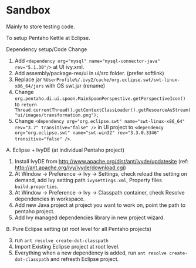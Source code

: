 Sandbox
=======

Mainly to store testing code.

To setup Pentaho Kettle at Eclipse.

Dependency setup/Code Change

1. Add `<dependency org="mysql"	name="mysql-connector-java"	rev="5.1.30"/>` at UI ivy.xml.
2. Add assembly/package-res/ui in ui/src folder. (prefer softlink)
3. Replace jar `%UserProfile%/.ivy2/cache/org.eclipse.swt/swt-linux-x86_64/jars` with OS swt.jar (rename)
4. Change `org.pentaho.di.ui.spoon.MainSpoonPerspective.getPerspectiveIcon()` to `return Thread.currentThread().getContextClassLoader().getResourceAsStream("ui/images/transformation.png");`
7. Change `<dependency org="org.eclipse.swt" name="swt-linux-x86_64" rev="3.7" transitive="false" />` in UI project to `<dependency org="org.eclipse.swt" name="swt-win32" rev="3.3.0.3346" transitive="false" />`.

A. Eclipse + IvyDE (at individual Pentaho project)

1. Install IvyDE from http://www.apache.org/dist/ant/ivyde/updatesite (ref: http://ant.apache.org/ivy/ivyde/download.cgi)
2. At Window -> Preference -> Ivy -> Settings, check reload the setting on demand, add Ivy setting path `ivysettings.xml`, Property files `build.properties`.
3. At Window -> Preference -> Ivy -> Classpath container, check Resolve dependencies in workspace.
8. Add new Java project at project you want to work on, point the path to pentaho project.
9. Add Ivy managed dependencies library in new project wizard.

B. Pure Eclipse setting (at root level for all Pentaho projects)

3. run `ant resolve create-dot-classpath`
4. Import Existing Eclipse project at root level.
4. Everything when a new dependency is added, run `ant resolve create-dot-classpath` and refresth Eclipse project.
